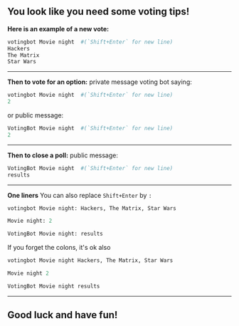 You look like you need some voting tips!
---------------------------
**Here is an example of a new vote:**
``` .py
votingbot Movie night  #(`Shift+Enter` for new line)
Hackers
The Matrix
Star Wars
```
---------------------------
**Then to vote for an option:**
private message voting bot saying:
``` .py
votingbot Movie night  #(`Shift+Enter` for new line)
2
```

or public message:
``` .py
VotingBot Movie night  #(`Shift+Enter` for new line)
2
```
---------------------
**Then to close a poll:**
public message:

``` .py
VotingBot Movie night  #(`Shift+Enter` for new line)
results
```
---------------------
**One liners**
You can also replace `Shift+Enter` by `:`
``` .py
votingbot Movie night: Hackers, The Matrix, Star Wars
```
``` .py
Movie night: 2
```
``` .py
VotingBot Movie night: results
```
If you forget the colons, it's ok also
``` .py
votingbot Movie night Hackers, The Matrix, Star Wars
```
``` .py
Movie night 2
```
``` .py
VotingBot Movie night results
```
----------------------
**Good luck and have fun!**
----------------------
